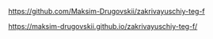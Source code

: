 https://github.com/Maksim-Drugovskii/zakrivayuschiy-teg-f

https://maksim-drugovskii.github.io/zakrivayuschiy-teg-f/